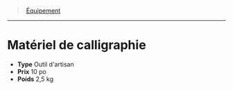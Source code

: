 ﻿---
!EquipmentItem
Type: Outil d'artisan
Price: 10 po
Weight: 2,5 kg
Id: equipment_hd.md#matériel-de-calligraphie
ParentLink: equipment_hd.md#Équipement
Name: Matériel de calligraphie
ParentName: Équipement
NameLevel: 1
Attributes: {}
---
> [Équipement](hd_equipment.md)

---

# Matériel de calligraphie

- **Type** Outil d'artisan
- **Prix** 10 po
- **Poids** 2,5 kg

